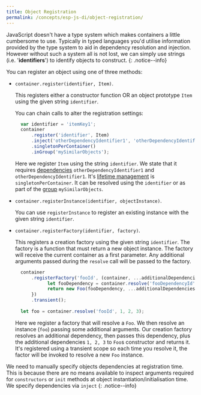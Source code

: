 ```yaml
---
title: Object Registration 
permalink: /concepts/esp-js-di/object-registration/
---
```


JavaScript doesn't have a type system which makes containers a little cumbersome to use. 
Typically in typed languages you'd utilise information provided by the type system to aid in dependency resolution and injection.
However without such a system all is not lost, we can simply use strings (i.e. '**identifiers**') to identify objects to construct.
{: .notice--info} 


You can register an object using one of three methods:

* `container.register(identifier, Item)`.

  This registers either a constructor function OR an object prototype `Item` using the given string `identifier`.

  You can chain calls to alter the registration settings:
  
  ```javascript
    var identifier = 'itemKey1';
    container
        .register('identifier', Item)
        .inject('otherDependencyIdentifier1', 'otherDependencyIdentifier1')
        .singletonPerContainer()
        .inGroup('mySimilarObjects');
  ```

  Here we register `Item` using the string `identifier`. 
  We state that it requires [dependencies](#dependencies) `otherDependencyIdentifier1` and `otherDependencyIdentifier1`. 
  It's [lifetime management](#lifetime-management) is `singletonPerContainer`.
  It can be resolved using the `identifier` or as part of the [group](#resolve-groups) `mySimilarObjects`. 
  
* `container.registerInstance(identifier, objectInstance)`.

  You can use `registerInstance` to register an existing instance with the given string `identifier`.
    
* `container.registerFactory(identifier, factory)`.

  This registers a creation factory using the given string `identifier`. 
  The factory is a function that must return a new object instance. 
  The factory will receive the current container as a first parameter.
  Any additional arguments passed during the `resolve` call will be passed to the factory.
  
  ```javascript
    container
        .registerFactory('fooId', (container, ...additionalDependencies) => {
              let fooDependency = container.resolve('fooDependencyId');  
              return new Foo(fooDependency, ...additionalDependencies);
        })
        .transient();
    
    let foo = container.resolve('fooId', 1, 2, 3);
  ```
  
  Here we register a factory that will resolve a `Foo`. 
  We then resolve an instance (`foo`) passing some additional arguments. 
  Our creation factory resolves an additional dependency, then passes this dependency, plus the additional dependencies `1, 2, 3` to `Foo`s constructor and returns it.
  It's registered using a transient scope so each time you resolve it, the factor will be invoked to resolve a new `Foo` instance. 
  
  
We need to manually specify objects dependencies at registration time. 
This is because there are no means available to inspect arguments required for `constructors` or `init` methods at object instantiation/initialisation time.
We specify dependencies via `inject`
{: .notice--info} 